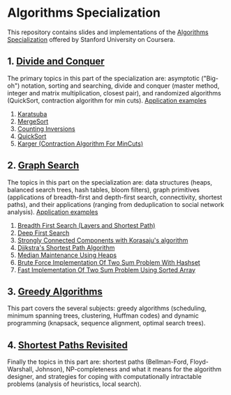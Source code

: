 # Algorithms Specialization

This repository contains slides and implementations of the [Algorithms Specialization](https://www.coursera.org/specializations/algorithms#courses) offered by Stanford University on Coursera.

## 1. [Divide and Conquer](https://github.com/StephanePEILLET/Algorithms_Specialization/tree/main/Course%201%20-%20Divide%20and%20Conquer)

  The primary topics in this part of the specialization are: asymptotic ("Big-oh") notation, sorting and searching, divide and conquer (master method, integer and matrix multiplication, closest pair), and randomized algorithms (QuickSort, contraction algorithm for min cuts).
[Application examples](https://github.com/StephanePEILLET/Algorithms_Specialization/blob/main/Course%201%20-%20Divide%20and%20Conquer/Codes/Application%20examples.ipynb)

1. [Karatsuba](https://github.com/StephanePEILLET/Algorithms_Specialization/blob/main/Course%201%20-%20Divide%20and%20Conquer/Codes/karatsuba.py)  
2. [MergeSort](https://github.com/StephanePEILLET/Algorithms_Specialization/blob/main/Course%201%20-%20Divide%20and%20Conquer/Codes/mergesort.py)  
3. [Counting Inversions](https://github.com/StephanePEILLET/Algorithms_Specialization/blob/main/Course%201%20-%20Divide%20and%20Conquer/Codes/counting_inversions.py)  
4. [QuickSort](https://github.com/StephanePEILLET/Algorithms_Specialization/blob/main/Course%201%20-%20Divide%20and%20Conquer/Codes/quicksort.py)
5. [Karger (Contraction Algorithm For MinCuts)](https://github.com/StephanePEILLET/Algorithms_Specialization/blob/main/Course%201%20-%20Divide%20and%20Conquer/Codes/karger.py)

## 2. [Graph Search](https://github.com/StephanePEILLET/Algorithms_Specialization/tree/main/Course%202%20-%20Graph%20Search%20) 

  The topics in this part on the specialization are: data structures (heaps, balanced search trees, hash tables, bloom filters), graph primitives (applications of breadth-first and depth-first search, connectivity, shortest paths), and their applications (ranging from deduplication to social network analysis).
[Application examples](https://github.com/StephanePEILLET/Algorithms_Specialization/blob/main/Course%202%20-%20Graph%20Search%20/Codes/Application%20Examples.ipynb)

1. [Breadth First Search (Layers and Shortest Path)](https://github.com/StephanePEILLET/Algorithms_Specialization/blob/main/Course%202%20-%20Graph%20Search%20/Codes/BFS.py)
2. [Deep First Search](https://github.com/StephanePEILLET/Algorithms_Specialization/blob/main/Course%202%20-%20Graph%20Search%20/Codes/DFS.py)  
3. [Strongly Connected Components with Korasaju's algorithm](https://github.com/StephanePEILLET/Algorithms_Specialization/blob/main/Course%202%20-%20Graph%20Search%20/Codes/korasaju.py)
4. [Dijkstra's Shortest Path Algorithm](https://github.com/StephanePEILLET/Algorithms_Specialization/blob/main/Course%202%20-%20Graph%20Search%20/Codes/dijkstra.py)
5. [Median Maintenance Using Heaps](https://github.com/StephanePEILLET/Algorithms_Specialization/blob/main/Course%202%20-%20Graph%20Search%20/Codes/median_maintenance.py)
6. [Brute Force Implementation Of Two Sum Problem With Hashset](https://github.com/StephanePEILLET/Algorithms_Specialization/blob/main/Course%202%20-%20Graph%20Search%20/Codes/two_sum_hashset.py)
7. [Fast Implementation Of Two Sum Problem Using Sorted Array](https://github.com/StephanePEILLET/Algorithms_Specialization/blob/main/Course%202%20-%20Graph%20Search%20/Codes/two_sum_array.py)

## 3. [Greedy Algorithms](https://github.com/StephanePEILLET/Algorithms_Specialization/tree/main/Course%203%20-%20Greedy%20Algorithms)

  This part covers the several subjects: greedy algorithms (scheduling, minimum spanning trees, clustering, Huffman codes) and dynamic programming (knapsack, sequence alignment, optimal search trees).

  
## 4. [Shortest Paths Revisited](https://github.com/StephanePEILLET/Algorithms_Specialization/tree/main/Course%204%20-%20Shortest%20Paths%20Revisited%20)

  Finally the topics in this part are: shortest paths (Bellman-Ford, Floyd-Warshall, Johnson), NP-completeness and what it means for the algorithm designer, and strategies for coping with computationally intractable problems (analysis of heuristics, local search).

